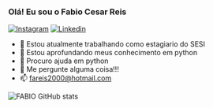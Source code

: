 ### Olá! Eu sou o Fabio Cesar Reis

[![Instagram](https://img.shields.io/badge/Instagram-E4405F?style=for-the-badge&logo=instagram&logoColor=white)](https://instagram.com/fabioreis2000)
[![Linkedin](https://img.shields.io/badge/LinkedIn-0077B5?style=for-the-badge&logo=linkedin&logoColor=white)]()

- 🔭 Estou atualmente trabalhando como estagiario do SESI
- 🌱 Estou aprofundando meus conhecimento em python
- 🤔 Procuro ajuda em python
- 💬 Me pergunte alguma coisa!!!
- 📫 fareis2000@hotmail.com


![FABIO GitHub stats](https://github-readme-stats.vercel.app/api?username=fareis2000&show_icons=true&theme=dracula&count_private=true)

